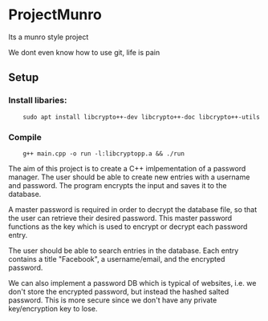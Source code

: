 # ProjectMunro
Its a munro style project

We dont even know how to use git, life is pain

## Setup

### Install libaries:

```
	sudo apt install libcrypto++-dev libcrypto++-doc libcrypto++-utils
```
### Compile

```
	g++ main.cpp -o run -l:libcryptopp.a && ./run
```

The aim of this project is to create a C++ imlpementation
of a password manager. The user should be able to create new
entries with a username and password. The program encrypts 
the input and saves it to the database.

A master password is required in order to decrypt the database
file, so that the user can retrieve their desired password. This
master password functions as the key which is used to encrypt
or decrypt each password entry.

The user should be able to search entries in the database.
Each entry contains a title "Facebook", a username/email,
and the encrypted password.

We can also implement a password DB which is typical of websites,
i.e. we don't store the encrypted password, but instead the hashed
salted password. This is more secure since we don't have any private
key/encryption key to lose.
